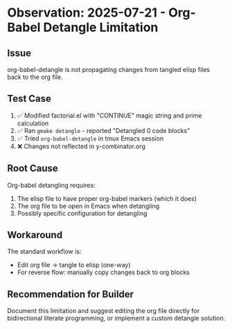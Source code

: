 # Observation: 2025-07-21 - Org-Babel Detangle Limitation

## Issue
org-babel-detangle is not propagating changes from tangled elisp files back to the org file.

## Test Case
1. ✅ Modified factorial.el with "CONTINUE" magic string and prime calculation
2. ✅ Ran `gmake detangle` - reported "Detangled 0 code blocks" 
3. ✅ Tried `org-babel-detangle` in tmux Emacs session
4. ❌ Changes not reflected in y-combinator.org

## Root Cause
Org-babel detangling requires:
1. The elisp file to have proper org-babel markers (which it does)
2. The org file to be open in Emacs when detangling
3. Possibly specific configuration for detangling

## Workaround
The standard workflow is:
- Edit org file → tangle to elisp (one-way)
- For reverse flow: manually copy changes back to org blocks

## Recommendation for Builder
Document this limitation and suggest editing the org file directly for bidirectional literate programming, or implement a custom detangle solution.